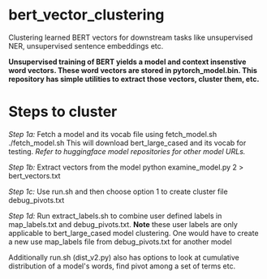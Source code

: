 # bert_vector_clustering
Clustering learned BERT vectors for downstream tasks like unsupervised NER, unsupervised sentence embeddings etc.

**Unsupervised training of BERT yields a model and context insenstive  word vectors. These word vectors are stored in pytorch_model.bin. This repository has simple utilities to extract those vectors, cluster them, etc.**



# Steps to cluster

*Step 1a:*
	Fetch a model and its vocab file using fetch_model.sh
	./fetch_model.sh
	This will download bert_large_cased and its vocab for testing. *Refer to huggingface model repositories for other model URLs.*

*Step 1b:*
	Extract vectors from the model
	python examine_model.py 2 > bert_vectors.txt	

*Step 1c:* Use run.sh and then choose option 1 to create cluster file debug_pivots.txt

*Step 1d:* Run extract_labels.sh to combine user defined labels in map_labels.txt and debug_pivots.txt. 
**Note** these user labels are only applicable to bert_large_cased model clustering. One would have to create a new use map_labels file from debug_pivots.txt for another model


Additionally run.sh (dist_v2.py) also has options to look at cumulative distribution of a model's words, find pivot among a set of terms etc.

